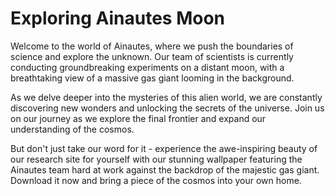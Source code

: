 <!--font:Poppins-->

# Exploring Ainautes Moon

Welcome to the world of Ainautes, where we push the boundaries of science and explore the unknown. Our team of scientists is currently conducting groundbreaking experiments on a distant moon, with a breathtaking view of a massive gas giant looming in the background.

As we delve deeper into the mysteries of this alien world, we are constantly discovering new wonders and unlocking the secrets of the universe. Join us on our journey as we explore the final frontier and expand our understanding of the cosmos.

But don't just take our word for it - experience the awe-inspiring beauty of our research site for yourself with our stunning wallpaper featuring the Ainautes team hard at work against the backdrop of the majestic gas giant. Download it now and bring a piece of the cosmos into your own home.

<!--

Write me markdown content of website with wallpaper:

"A group of Ainautes conducting experiments on a distant moon, with a massive gas giant looming in the background."

The header of the page should not be copy of the text but rather a real content of the website which is using this wallpaper.


---


# Ainautes: Exploring a Distant Moon

Welcome to the world of Ainautes, where we push the boundaries of science and explore the unknown. Our team of scientists is currently conducting groundbreaking experiments on a distant moon, with a breathtaking view of a massive gas giant looming in the background.

As we delve deeper into the mysteries of this alien world, we are constantly discovering new wonders and unlocking the secrets of the universe. Join us on our journey as we explore the final frontier and expand our understanding of the cosmos.

But don't just take our word for it - experience the awe-inspiring beauty of our research site for yourself with our stunning wallpaper featuring the Ainautes team hard at work against the backdrop of the majestic gas giant. Download it now and bring a piece of the cosmos into your own home.


---


Write me a Google font which is best fitting for the website.

Pick from the list:
- Lobster
- Montserrat
- Exo 2
- Cinzel
- Futura
- Dancing Script
- Cinzel Decorative
- Poppins
- Playfair Display
- Roboto
- Cabin
- Open Sans
- Lato
- Inter
- Creepster
- Orbitron
- Great Vibes
- Alegreya
- IBM Plex Sans
- Barlow Condensed
- Raleway
- Cormorant Garamond


Write just the font name nothing else.


---


Poppins

-->
